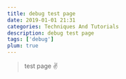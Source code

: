 ```yaml
---
title: debug test page
date: 2019-01-01 21:31
categories: Techniques And Tutorials
description: debug test page
tags: ['debug']
plum: true
---
```


> test page ✌
